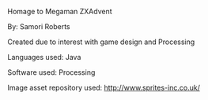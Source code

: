 Homage to Megaman ZXAdvent

By: Samori Roberts

Created due to interest with game design and Processing


Languages used: Java

Software used: Processing

Image asset repository used: http://www.sprites-inc.co.uk/
